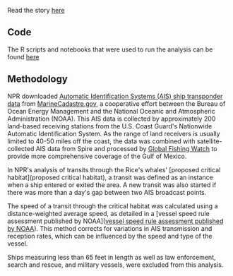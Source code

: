  Read the story [here]()

## Code

The R scripts and notebooks that were used to run the analysis can be found [here](https://github.com/NPR-investigations/rices-whale-speed-analysis/tree/main/analysis)

## Methodology
NPR downloaded [Automatic Identification Systems (AIS) ship transponder data](https://coast.noaa.gov/htdata/CMSP/AISDataHandler/2022/index.html) from [MarineCadastre.gov](MarineCadastre.gov), a cooperative effort between the Bureau of Ocean Energy Management and the National Oceanic and Atmospheric Administration (NOAA). This AIS data is collected by approximately 200 land-based receiving stations from the U.S. Coast Guard's Nationwide Automatic Identification System. As the range of land receivers is usually limited to 40-50 miles off the coast, the data was combined with satellite-collected AIS data from Spire and processed by [Global Fishing Watch](https://globalfishingwatch.org/) to provide more comprehensive coverage of the Gulf of Mexico.

In NPR's analysis of transits through the Rice's whales' [proposed critical habitat](proposed critical habitat), a transit was defined as an instance when a ship entered or exited the area. A new transit was also started if there was more than a day's gap between two AIS broadcast points.

The speed of a transit through the critical habitat was calculated using a distance-weighted average speed, as detailed in a [vessel speed rule assessment published by NOAA]([vessel speed rule assessment published by NOAA](https://media.fisheries.noaa.gov/2021-01/FINAL_NARW_Vessel_Speed_Rule_Report_Jun_2020.pdf?null)). This method corrects for variations in AIS transmission and reception rates, which can be influenced by the speed and type of the vessel.

Ships measuring less than 65 feet in length as well as law enforcement, search and rescue, and military vessels, were excluded from this analysis.
